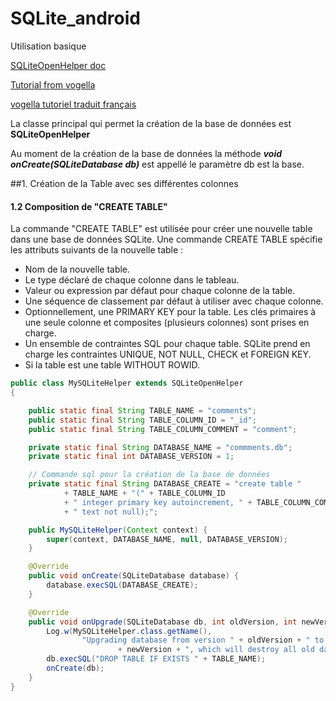 # SQLite_android
Utilisation basique

[SQLiteOpenHelper doc](https://developer.android.com/reference/android/database/sqlite/SQLiteOpenHelper.html#)

[Tutorial from vogella](http://www.vogella.com/tutorials/AndroidSQLite/article.html)

[vogella tutoriel traduit français](http://vogella.developpez.com/tutoriels/android/utilisation-base-donnees-sqlite/)



La classe principal qui permet la création de la base de données est **SQLiteOpenHelper**

Au moment de la création de la base de données la méthode _**void onCreate(SQLiteDatabase db)**_ est appellé le paramètre db est la base.

##1. Création de la Table avec ses différentes colonnes 

#### 1.2 Composition de "CREATE TABLE"

La commande "CREATE TABLE" est utilisée pour créer une nouvelle table dans une base de données SQLite. Une commande CREATE TABLE spécifie les attributs suivants de la nouvelle table :

* Nom de la nouvelle table.
* Le type déclaré de chaque colonne dans le tableau.
* Valeur ou expression par défaut pour chaque colonne de la table.
* Une séquence de classement par défaut à utiliser avec chaque colonne.
* Optionnellement, une PRIMARY KEY pour la table. Les clés primaires à une seule colonne et composites (plusieurs colonnes) sont prises en charge.
* Un ensemble de contraintes SQL pour chaque table. SQLite prend en charge les contraintes UNIQUE, NOT NULL, CHECK et FOREIGN KEY.
*  Si la table est une table WITHOUT ROWID.


```java
public class MySQLiteHelper extends SQLiteOpenHelper
{

    public static final String TABLE_NAME = "comments";
    public static final String TABLE_COLUMN_ID = "_id";
    public static final String TABLE_COLUMN_COMMENT = "comment";

    private static final String DATABASE_NAME = "commments.db";
    private static final int DATABASE_VERSION = 1;

    // Commande sql pour la création de la base de données
    private static final String DATABASE_CREATE = "create table "
            + TABLE_NAME + "(" + TABLE_COLUMN_ID
            + " integer primary key autoincrement, " + TABLE_COLUMN_COMMENT
            + " text not null);";

    public MySQLiteHelper(Context context) {
        super(context, DATABASE_NAME, null, DATABASE_VERSION);
    }

    @Override
    public void onCreate(SQLiteDatabase database) {
        database.execSQL(DATABASE_CREATE);
    }

    @Override
    public void onUpgrade(SQLiteDatabase db, int oldVersion, int newVersion) {
        Log.w(MySQLiteHelper.class.getName(),
                "Upgrading database from version " + oldVersion + " to "
                        + newVersion + ", which will destroy all old data");
        db.execSQL("DROP TABLE IF EXISTS " + TABLE_NAME);
        onCreate(db);
    }
}
```
